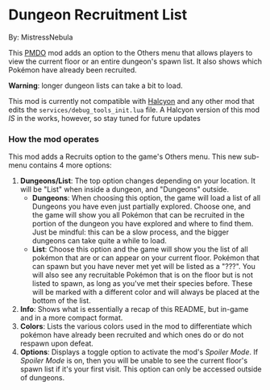 # Dungeon Recruitment List
By: MistressNebula

This [PMDO](https://github.com/audinowho/PMDODump/releases) mod adds
an option to the Others menu that allows players to view the current
floor or an entire dungeon's spawn list.
It also shows which Pokémon have already been recruited.

**Warning**: longer dungeon lists can take a bit to load.

This mod is currently not compatible with
[Halcyon](https://github.com/Palikadude/Halcyon/releases) and any
other mod that edits the ```services/debug_tools_init.lua``` file.
A Halcyon version of this mod *IS* in the works, however, so stay
tuned for future updates

### How the mod operates
This mod adds a Recruits option to the game's Others menu.
This new sub-menu contains 4 more options:

1. **Dungeons/List**: The top option changes depending on your
location. It will be "List" when  inside a dungeon, and "Dungeons"
outside.
    - **Dungeons**: When choosing this option, the game will load a
list of all Dungeons you have even just partially explored. Choose
one, and the game will show you all Pokémon that can be recruited
in the portion of the dungeon you have explored and where to find
them. Just be mindful: this can be a slow process, and the bigger
dungeons can take quite a while to load.
    - **List**: Choose this option and the game will show you the
list of all pokémon that are or can appear on your current floor.
Pokémon that can spawn but you have never met yet will be listed
as a "???". You will also see any recruitable Pokémon that is on
the floor but is not listed to spawn, as long as you've met their
species before. These will be marked with a different color and will
always be placed at the bottom of the list.
2. **Info**: Shows what is essentially a recap of this README, but
in-game and in a more compact format.
3. **Colors**: Lists the various colors used in the mod to 
differentiate which pokémon have already been recruited and which ones
do or do not respawn upon defeat.
4. **Options**: Displays a toggle option to activate the mod's
*Spoiler Mode*. If *Spoiler Mode* is on, then you will be unable to
see the current floor's spawn list if it's your first visit.
This option can only be accessed outside of dungeons.